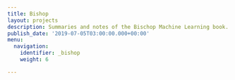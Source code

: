 ```yaml
---
title: Bishop
layout: projects
description: Summaries and notes of the Bischop Machine Learning book.
publish_date: '2019-07-05T03:00:00.000+00:00'
menu:
  navigation:
    identifier: _bishop
    weight: 6

---
```

